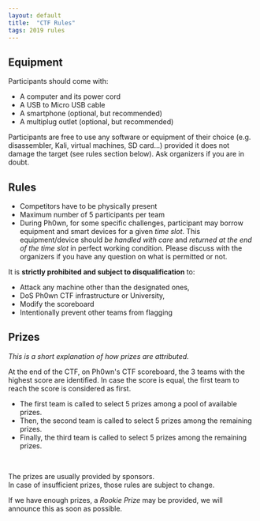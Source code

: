 ```yaml
---
layout: default
title:  "CTF Rules"
tags: 2019 rules
---
```


<section class="content-section bg-light" id="about">
        <div class="row">
            <div class="col-lg-10 mx-auto">
	    <h2>Equipment</h2>

Participants should come with:

<ul>
<li>A computer and its power cord</li>
<li>A USB to Micro USB cable</li>
<li>A smartphone (optional, but recommended)</li>
<li>A multiplug outlet (optional, but recommended)</li>
</ul>

Participants are free to use any software or equipment of their choice (e.g. disassembler, Kali, virtual machines, SD card...) provided it does not damage the target (see rules section below). Ask organizers if you are in doubt.

<h2>Rules</h2>

<ul>
<li>Competitors have to be physically present</li>
<li>Maximum number of 5 participants per team</li>
<li>During Ph0wn, for some specific challenges, participant may borrow equipment and smart devices for a given <i>time slot</i>. This equipment/device should <i>be handled with care</i> and <i>returned at the end of the time slot</i> in perfect working condition. Please discuss with the organizers if you have any question on what is permitted or not.
</li>
</ul>

It is <b>strictly prohibited and subject to disqualification</b> to:

<ul>
<li>Attack any machine other than the designated ones,</li>
<li>DoS Ph0wn CTF infrastructure or University,</li>
<li>Modify the scoreboard</li>
<li>Intentionally prevent other teams from flagging</li>
</ul>

<h2>Prizes</h2>

<i>This is a short explanation of how prizes are attributed.</i>
<br>

At the end of the CTF, on Ph0wn's CTF scoreboard, the 3 teams with the highest score are identified.
In case the score is equal, the first team to reach the score is considered as first.
<br>

<ul>
<li>The first team is called to select 5 prizes among a pool of available prizes.</li>
<li>Then, the second team is called to select 5 prizes among the remaining prizes.</li>
<li>Finally, the third team is called to select 5 prizes among the remaining prizes.</li>
</ul>
<br>

The prizes are usually provided by sponsors.
<br>
In case of insufficient prizes, those rules are subject to change.
<br>


If we have enough prizes, a <i>Rookie Prize</i> may be provided, we will announce this as soon as possible.


</div></div>
</section>
